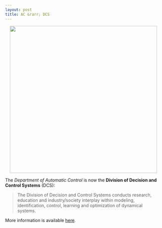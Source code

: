```yaml
---
layout: post
title: AC &rarr; DCS 
---
```

<p align="center">
    <img width="475" src="https://www.kth.se/polopoly_fs/1.703924.1507287193!/image/gruppbild_2017.jpg">
</p>

The *Department of Automatic Control* is now the **Division of Decision and Control
Systems** (DCS):

> The Division of Decision and Control Systems conducts research, education and
industry/society interplay within modeling, identification, control, learning and
optimization of dynamical systems.

More information is available [here](https://www.kth.se/dcs/).
